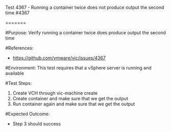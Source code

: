 Test 4367 - Running a container twice does not produce output the second time #4367

=======

#Purpose:
Verify running a container twice does produce output the second time

#References:
* https://github.com/vmware/vic/issues/4367

#Environment:
This test requires that a vSphere server is running and available

#Test Steps:
1. Create VCH through vic-machine create
2. Create container and make sure that we get the output
3. Run container again and make sure that we get the output

#Expected Outcome:
* Step 3 should success
